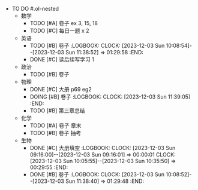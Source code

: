 - TO DO #.ol-nested
	- 数学
		- TODO [#A] 卷子 ex 3, 15, 18
		- TODO [#C] 每日一题 x 2
	- 英语
		- TODO  [#B] 卷子
		  :LOGBOOK:
		  CLOCK: [2023-12-03 Sun 10:08:54]--[2023-12-03 Sun 11:38:52] =>  01:29:58
		  :END:
		- DONE [#C] 读后续写学习 1
	- 政治
		- TODO [#B] 卷子
	- 物理
		- DONE [#C] 大册 p69 eg2
		- DOING [#B] 卷子
		  :LOGBOOK:
		  CLOCK: [2023-12-03 Sun 11:39:05]
		  :END:
		- TODO [#B] 第三章总结
	- 化学
		- TODO [#A] 卷子 章末
		- TODO [#B] 卷子 抽考
	- 生物
		- DONE  [#C] 大册填空
		  :LOGBOOK:
		  CLOCK: [2023-12-03 Sun 09:16:00]--[2023-12-03 Sun 09:16:01] =>  00:00:01
		  CLOCK: [2023-12-03 Sun 10:05:55]--[2023-12-03 Sun 10:35:50] =>  00:29:55
		  :END:
		- DONE [#B] 卷子
		  :LOGBOOK:
		  CLOCK: [2023-12-03 Sun 10:08:52]--[2023-12-03 Sun 11:38:40] =>  01:29:48
		  :END: